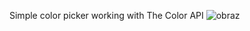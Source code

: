 Simple color picker working with The Color API
![obraz](https://user-images.githubusercontent.com/99483666/203636608-b95ab63c-8940-47d3-a09e-5a4c5fec1b72.png)
